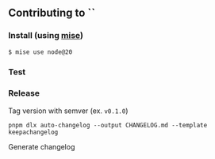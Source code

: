 ## Contributing to ``

### Install (using [mise](https://mise.jdx.dev/))
```sh
$ mise use node@20
```

### Test

### Release

Tag version with semver (ex. `v0.1.0`)

```shell
pnpm dlx auto-changelog --output CHANGELOG.md --template keepachangelog
```

Generate changelog
